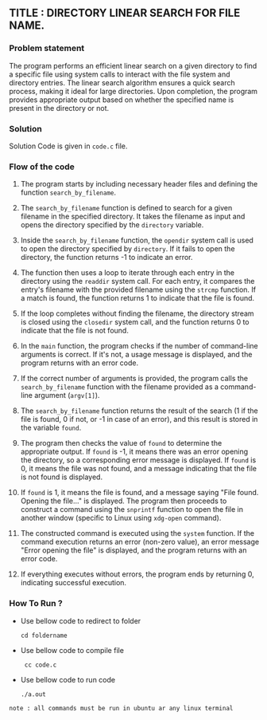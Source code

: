 ## TITLE : DIRECTORY LINEAR SEARCH FOR FILE NAME. 

### Problem statement
The program performs an efficient linear search on a given directory to find a specific file using system calls to interact with the file system and directory entries. The linear  search algorithm ensures a quick search process, making it ideal for large directories. Upon completion, the program provides appropriate output based on whether the specified 
name is present in the directory or not.

### Solution
Solution Code is given in `code.c` file.

### Flow of the code
1. The program starts by including necessary header files and defining the function `search_by_filename`.

2. The `search_by_filename` function is defined to search for a given filename in the specified directory. It takes the filename as input and opens the directory specified by the `directory` variable.

3. Inside the `search_by_filename` function, the `opendir` system call is used to open the directory specified by `directory`. If it fails to open the directory, the function returns -1 to indicate an error.

4. The function then uses a loop to iterate through each entry in the directory using the `readdir` system call. For each entry, it compares the entry's filename with the provided filename using the `strcmp` function. If a match is found, the function returns 1 to indicate that the file is found.

5. If the loop completes without finding the filename, the directory stream is closed using the `closedir` system call, and the function returns 0 to indicate that the file is not found.

6. In the `main` function, the program checks if the number of command-line arguments is correct. If it's not, a usage message is displayed, and the program returns with an error code.

7. If the correct number of arguments is provided, the program calls the `search_by_filename` function with the filename provided as a command-line argument (`argv[1]`).

8. The `search_by_filename` function returns the result of the search (1 if the file is found, 0 if not, or -1 in case of an error), and this result is stored in the variable `found`.

9. The program then checks the value of `found` to determine the appropriate output. If `found` is -1, it means there was an error opening the directory, so a corresponding error message is displayed. If `found` is 0, it means the file was not found, and a message indicating that the file is not found is displayed.

10. If `found` is 1, it means the file is found, and a message saying "File found. Opening the file..." is displayed. The program then proceeds to construct a command using the `snprintf` function to open the file in another window (specific to Linux using `xdg-open` command).

11. The constructed command is executed using the `system` function. If the command execution returns an error (non-zero value), an error message "Error opening the file" is displayed, and the program returns with an error code.

12. If everything executes without errors, the program ends by returning 0, indicating successful execution.

### How To Run ?
* Use bellow code  to redirect to folder
  ```
  cd foldername 
* Use bellow code to compile file
  ```
   cc code.c 
* Use bellow code to run code
  ```
  ./a.out
`note : all commands must be run in ubuntu ar any linux terminal`

  


